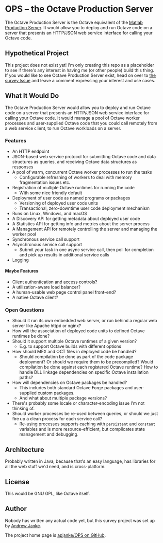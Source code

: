 # OPS – the Octave Production Server

The Octave Production Server is the Octave equivalent of the [Matlab Production Server](https://www.mathworks.com/products/matlab-production-server.html). It would allow you to deploy and run Octave code on a server that presents an HTTP/JSON web service interface for calling your Octave code.

## Hypothetical Project

This project does not exist yet! I'm only creating this repo as a placeholder to see if there's any interest in having me (or other people) build this thing. If you would like to see Octave Production Server exist, head on over to [the survey Issue](https://github.com/apjanke/OPS/issues/1) and leave a comment expressing your interest and use cases.

## What It Would Do

The Octave Production Server would allow you to deploy and run Octave code on a server that presents an HTTP/JSON web service interface for calling your Octave code. It would manage a pool of Octave worker processes and user-supplied Octave code that you could call remotely from a web service client, to run Octave workloads on a server.

### Features

* An HTTP endpoint
* JSON-based web service protocol for submitting Octave code and data structures as queries, and receiving Octave data structures as responses
* A pool of warm, concurrent Octave worker processes to run the tasks
  * Configurable refreshing of workers to deal with memory fragmentation issues etc.
* Registration of multiple Octave runtimes for running the code
  * With some nice friendly default
* Deployment of user code as named programs or packages
  * Versioning of deployed user code units
  * Transactional, zero-downtime user code deployment mechanism
* Runs on Linux, Windows, and macOS
* A Discovery API for getting metadata about deployed user code
* A Statistics API for getting info and metrics about the server process
* A Management API for remotely controlling the server and managing the worker pool
* Synchronous service call support
* Asynchronous service call support
  * Submit your task in one async service call, then poll for completion and pick up results in additional service calls
* Logging

#### Maybe Features

* Client authentication and access controls?
* A utilization-aware load balancer?
* A human-usable web page control panel front-end?
* A native Octave client?

### Open Questions

* Should it run its own embedded web server, or run behind a regular web server like Apache httpd or nginx?
* How will the association of deployed code units to defined Octave runtimes be done?
* Should it support multiple Octave runtimes of a given version?
  * E.g. to support Octave builds with different options
* How should MEX and OCT files in deployed code be handled?
  * Should compilation be done as part of the code package deployment? Or should we require them to be precompiled? Would compilation be done against each registered Octave runtime? How to handle DLL linkage dependencies on specific Octave installation paths?
* How will dependencies on Octave packages be handled?
  * This includes both standard Octave Forge packages and user-supplied custom packages.
  * And what about multiple package versions?
* There's probably some locale or character-encoding issue I'm not thinking of.
* Should worker processes be re-used between queries, or should we just fire up a clean process for each service call?
  * Re-using processes supports caching with `persistent` and `constant` variables and is more resource-efficient, but complicates state management and debugging.

## Architecture

Probably written in Java, because that's an easy language, has libraries for all the web stuff we'd need, and is cross-platform.

## License

This would be GNU GPL, like Octave itself.

## Author

Nobody has written any actual code yet, but this survey project was set up by [Andrew Janke](https://apjanke.net).

The project home page is [apjanke/OPS on GitHub](https://github.com/apjanke/OPS).

